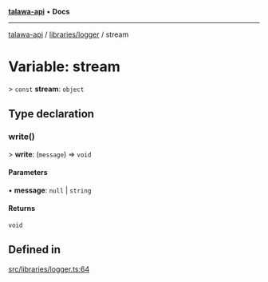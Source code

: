 [**talawa-api**](../../../README.md) • **Docs**

***

[talawa-api](../../../modules.md) / [libraries/logger](../README.md) / stream

# Variable: stream

\> `const` **stream**: `object`

## Type declaration

### write()

\> **write**: (`message`) =\> `void`

#### Parameters

• **message**: `null` \| `string`

#### Returns

`void`

## Defined in

[src/libraries/logger.ts:64](https://github.com/PalisadoesFoundation/talawa-api/blob/f9e8275b1ddff2d3edcec79ee3b37c07998f6cc3/src/libraries/logger.ts#L64)
